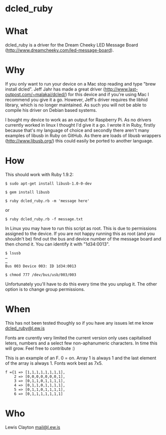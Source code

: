 dcled_ruby
==========

What
==========
dcled_ruby is a driver for the Dream Cheeky LED Message Board (http://www.dreamcheeky.com/led-message-board).

Why
==========
If you only want to run your device on a Mac stop reading and type "brew install dcled". Jeff Jahr has made a great driver (http://www.last-outpost.com/~malakai/dcled/) for this device and if you're using Mac I recommend you give it a go. However, Jeff's driver requires the libhid library, which is no longer maintained. As such you will not be able to compile his driver on Debian based systems.

I bought my device to work as an output for Raspberry Pi. As no drivers currently worked in linux I thought I'd give it a go. I wrote it in Ruby, firstly because that's my language of choice and secondly there aren't many examples of libusb in Ruby on GitHub. As there are loads of libusb wrappers (http://www.libusb.org/) this could easily be ported to another language.

How
==========
This should work with Ruby 1.9.2:

	$ sudo apt-get install libusb-1.0-0-dev

	$ gem install libusb

	$ ruby dcled_ruby.rb -m 'message here'

or

	$ ruby dcled_ruby.rb -f message.txt

In Linux you may have to run this script as root. This is due to permissions assigned to the device. If you are not happy running this as root (and you shouldn't be) find out the bus and device number of the message board and then chomd it. You can identify it with "1d34:0013".

	$ lsusb
	…
	…
	Bus 003 Device 003: ID 1d34:0013

	$ chmod 777 /dev/bus/usb/003/003

Unfortunately you'll have to do this every time the you unplug it. The other option is to change group permissions.

When
==========
This has not been tested thoughly so if you have any issues let me know dcled_ruby@l.ew.is

Fonts are curently very limited the current version only uses capitalised leters, numbers and a select few non-aphanumeric characters. In time this will grow. Feel free to contribute :)

This is an example of an F. 0 = on. Array 1 is always 1 and the last element of the array is always 1. Fonts work best as 7x5.

	f ={1 => [1,1,1,1,1,1,1,1],
		2 => [0,0,0,0,0,0,0,1],
		3 => [0,1,1,0,1,1,1,1],
		4 => [0,1,1,0,1,1,1,1],
		5 => [0,1,1,0,1,1,1,1],
		6 => [0,1,1,1,1,1,1,1]

Who
==========

Lewis Clayton mail@l.ew.is


